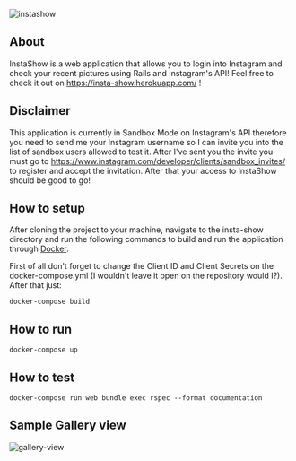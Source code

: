 ![instashow](https://i.imgur.com/DATkhjc.png)

## About
InstaShow is a web application that allows you to login into Instagram and check your recent pictures using Rails and Instagram's API! Feel free to check it out on https://insta-show.herokuapp.com/ !

## Disclaimer
This application is currently in Sandbox Mode on Instagram's API therefore you need to send me your Instagram username so I can invite you into the list of sandbox users allowed to test it. After I've sent you the invite you must go to https://www.instagram.com/developer/clients/sandbox_invites/ to register and accept the invitation. After that your access to InstaShow should be good to go!

## How to setup
After cloning the project to your machine, navigate to the insta-show directory and run the following commands to build and run the application through [Docker](https://docs.docker.com/install/).

First of all don't forget to change the Client ID and Client Secrets on the docker-compose.yml (I wouldn't leave it open on the repository would I?). After that just:
```
docker-compose build
```

## How to run
```
docker-compose up
```

## How to test
```
docker-compose run web bundle exec rspec --format documentation
```

## Sample Gallery view

![gallery-view](https://i.imgur.com/Jc0pACH.png)